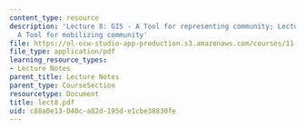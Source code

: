 ```yaml
---
content_type: resource
description: 'Lecture 8: GIS - A Tool for representing community; Lecture 9: GIS -
  A Tool for mobilizing community'
file: https://ol-ocw-studio-app-production.s3.amazonaws.com/courses/11-204-planning-communications-and-digital-media-fall-2004/c88a0e13040ca82d195de1cbe38830fe_lect8.pdf
file_type: application/pdf
learning_resource_types:
- Lecture Notes
parent_title: Lecture Notes
parent_type: CourseSection
resourcetype: Document
title: lect8.pdf
uid: c88a0e13-040c-a82d-195d-e1cbe38830fe
---
```

